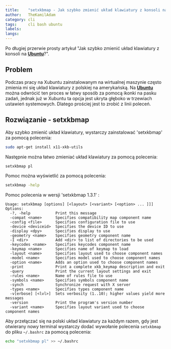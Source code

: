 ```yaml
---
title:    "setxkbmap - Jak szybko zmienić układ klawiatury z konsoli na Ubuntu?"
author:   TheKamilAdam
category: cli
tags:     cli bash ubuntu
labels:
langs:
---
```


Po długiej przerwie prosty artykuł "Jak szybko zmienić układ klawiatury z konsoli na **[Ubuntu](/posts-by-tags/ubuntu)**?".


## Problem

Podczas pracy na Xubuntu zainstalowanym na wirtualnej maszynie często zmienia mi się układ klawiatury z polskiej na amerykańską.
Na **[Ubuntu](/posts-by-tags/ubuntu)** można odwrócić ten proces w łatwy sposób za pomocą ikonki na pasku zadań,
jednak już w Xubuntu ta opcja jest ukryta głęboko w trzewiach ustawień systemowych.
Dlatego prościej jest to zrobić z linii poleceń.


## Rozwiązanie - setxkbmap

Aby szybko zmienić układ klawiatury, wystarczy zainstalować 'setxkbmap' za pomocą polecenia:
```bash
sudo apt-get install x11-xkb-utils
```

Następnie można łatwo zmieniać układ klawiatury za pomocą polecenia:
```bash
setxkbmap pl
```

Pomoc można wyświetlić za pomocą polecenia:
```bash
setxkbmap -help
```

Pomoc polecenia w wersji 'setxkbmap 1.3.1' :
```
Usage: setxkbmap [options] [<layout> [<variant> [<option> ... ]]]
Options:
  -?, -help           Print this message
  -compat <name>      Specifies compatibility map component name
  -config <file>      Specifies configuration file to use
  -device <deviceid>  Specifies the device ID to use
  -display <dpy>      Specifies display to use
  -geometry <name>    Specifies geometry component name
  -I <dir>            Add <dir> to list of directories to be used
  -keycodes <name>    Specifies keycodes component name
  -keymap <name>      Specifies name of keymap to load
  -layout <name>      Specifies layout used to choose component names
  -model <name>       Specifies model used to choose component names
  -option <name>      Adds an option used to choose component names
  -print              Print a complete xkb_keymap description and exit
  -query              Print the current layout settings and exit
  -rules <name>       Name of rules file to use
  -symbols <name>     Specifies symbols component name
  -synch              Synchronize request with X server
  -types <name>       Specifies types component name
  -v[erbose] [<lvl>]  Sets verbosity (1..10); higher values yield more messages
  -version            Print the program's version number
  -variant <name>     Specifies layout variant used to choose component names
```

Aby przełączać się na polski układ klawiatury za każdym razem,
gdy jest otwierany nowy terminal wystarczy dodać wywołanie polecenia `setxkbmap` do pliku `~/.bashrc` za pomocą polecenia:
```bash
echo "setxkbmap pl" >> ~/.bashrc
```